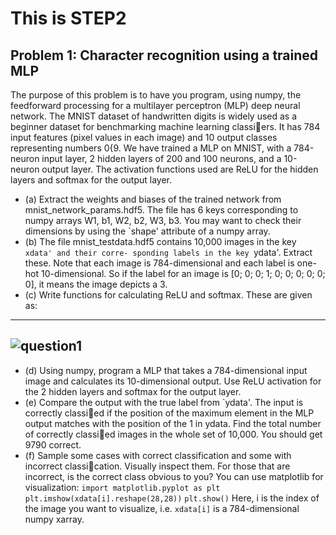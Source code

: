 # This is STEP2

## Problem 1: Character recognition using a trained MLP

The purpose of this problem is to have you program, using numpy, the feedforward processing for
a multilayer perceptron (MLP) deep neural network.
The MNIST dataset of handwritten digits is widely used as a beginner dataset for benchmarking
machine learning classiers. It has 784 input features (pixel values in each image) and 10 output
classes representing numbers 0{9. We have trained a MLP on MNIST, with a 784-neuron input
layer, 2 hidden layers of 200 and 100 neurons, and a 10-neuron output layer. The activation
functions used are ReLU for the hidden layers and softmax for the output layer.
- (a) Extract the weights and biases of the trained network from mnist_network_params.hdf5.
The file has 6 keys corresponding to numpy arrays W1, b1, W2, b2, W3, b3. You may want
to check their dimensions by using the `shape' attribute of a numpy array.
- (b) The file mnist_testdata.hdf5 contains 10,000 images in the key `xdata' and their corre-
sponding labels in the key `ydata'. Extract these. Note that each image is 784-dimensional
and each label is one-hot 10-dimensional. So if the label for an image is [0; 0; 0; 1; 0; 0; 0; 0; 0; 0],
it means the image depicts a 3.
- (c) Write functions for calculating ReLU and softmax. These are given as:
---
![question1](../images/q1.png)
---
- (d) Using numpy, program a MLP that takes a 784-dimensional input image and calculates its
10-dimensional output. Use ReLU activation for the 2 hidden layers and softmax for the
output layer.
- (e) Compare the output with the true label from `ydata'. The input is correctly classied if the
position of the maximum element in the MLP output matches with the position of the 1 in
ydata. Find the total number of correctly classied images in the whole set of 10,000. You
should get 9790 correct.
- (f) Sample some cases with correct classification and some with incorrect classication. Visually
inspect them. For those that are incorrect, is the correct class obvious to you? You can use
matplotlib for visualization:
`import matplotlib.pyplot as plt`
`plt.imshow(xdata[i].reshape(28,28))`
`plt.show()`
Here, i is the index of the image you want to visualize, i.e. `xdata[i]` is a 784-dimensional numpy xarray.